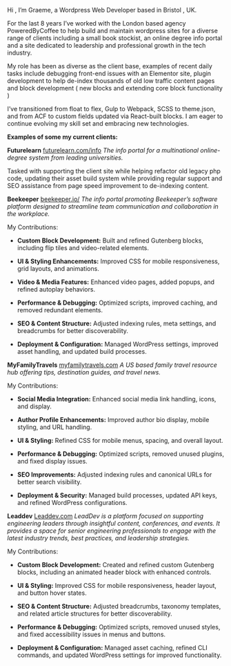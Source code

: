 Hi , I’m Graeme, a Wordpress Web Developer based in Bristol , UK. 

For the last 8 years I’ve worked with the London based agency PoweredByCoffee to help build and maintain wordpress sites for a diverse range of clients including a small book stockist, an online degree info portal and a site dedicated to leadership and professional growth in the tech industry.

My role has been as diverse as the client base, examples of recent daily tasks include debugging front-end issues with an Elementor site, plugin development to help de-index thousands of old low traffic content pages and block development ( new blocks and extending core block functionality )

I’ve transitioned from float to flex, Gulp to Webpack, SCSS to theme.json, and from ACF to custom fields updated via React-built blocks. I am eager to continue evolving my skill set and embracing new technologies.

**Examples of some my current clients:**

**Futurelearn**
[futurelearn.com/info](https://futurelearn.com/info)
*The info portal for a multinational online-degree system from leading universities.*

Tasked with supporting the client site while helping refactor old legacy php code, updating their asset build system while providing regular support and SEO assistance from page speed improvement to de-indexing content.

**Beekeeper**
[beekeeper.io/](https://www.beekeeper.io/)
*The info portal promoting Beekeeper’s software platform designed to streamline team communication and collaboration in the workplace.*

My Contributions: 
- **Custom Block Development:** Built and refined Gutenberg blocks, including flip tiles and video-related elements.  

- **UI & Styling Enhancements:** Improved CSS for mobile responsiveness, grid layouts, and animations.  

- **Video & Media Features:** Enhanced video pages, added popups, and refined autoplay behaviors.  

- **Performance & Debugging:** Optimized scripts, improved caching, and removed redundant elements.  

- **SEO & Content Structure:** Adjusted indexing rules, meta settings, and breadcrumbs for better discoverability.  

- **Deployment & Configuration:** Managed WordPress settings, improved asset handling, and updated build processes.  

**MyFamilyTravels**
[myfamilytravels.com](https://myfamilytravels.com/)
*A US based family travel resource hub offering tips, destination guides, and travel news.*

My Contributions:

- **Social Media Integration:** Enhanced social media link handling, icons, and display.

- **Author Profile Enhancements:** Improved author bio display, mobile styling, and URL handling.

- **UI & Styling:** Refined CSS for mobile menus, spacing, and overall layout.

- **Performance & Debugging:** Optimized scripts, removed unused plugins, and fixed display issues.

- **SEO Improvements:** Adjusted indexing rules and canonical URLs for better search visibility.

- **Deployment & Security:** Managed build processes, updated API keys, and refined WordPress configurations.


**Leaddev**
[Leaddev.com](https://Leaddev.com)
*LeadDev is a platform focused on supporting engineering leaders through insightful content, conferences, and events. It provides a space for senior engineering professionals to engage with the latest industry trends, best practices, and leadership strategies.*

My Contributions:  

- **Custom Block Development:** Created and refined custom Gutenberg blocks, including an animated header block with enhanced controls.  

- **UI & Styling:** Improved CSS for mobile responsiveness, header layout, and button hover states.  

- **SEO & Content Structure:** Adjusted breadcrumbs, taxonomy templates, and related article structures for better discoverability.  

- **Performance & Debugging:** Optimized scripts, removed unused styles, and fixed accessibility issues in menus and buttons.  

- **Deployment & Configuration:** Managed asset caching, refined CLI commands, and updated WordPress settings for improved functionality.  

